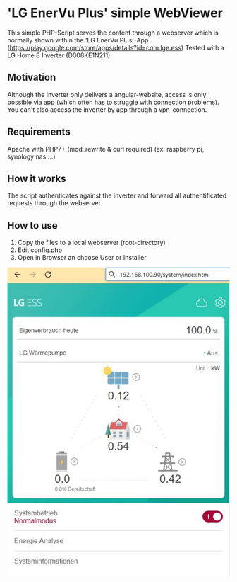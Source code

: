 # 'LG EnerVu Plus' simple WebViewer

This simple PHP-Script serves the content through a webserver which is normally shown within the 'LG EnerVu Plus'-App (https://play.google.com/store/apps/details?id=com.lge.ess)
Tested with a LG Home 8 Inverter (D008KE1N211).

## Motivation
Although the inverter only delivers a angular-website, access is only possible via app (which often has to struggle with connection problems). 
You can't also access the inverter by app through a vpn-connection. 

## Requirements
Apache with PHP7+ (mod_rewrite & curl required)
(ex. raspberry pi, synology nas ...)

## How it works
The script authenticates against the inverter and forward all authentificated requests through the webserver

## How to use
1. Copy the files to a local webserver (root-directory)
2. Edit config.php
3. Open in Browser an choose User or Installer

![Example](/images/screen1.jpg "Example")



